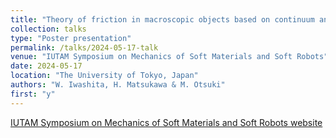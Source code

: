 ```yaml
---
title: "Theory of friction in macroscopic objects based on continuum analysis"
collection: talks
type: "Poster presentation"
permalink: /talks/2024-05-17-talk
venue: "IUTAM Symposium on Mechanics of Soft Materials and Soft Robots"
date: 2024-05-17
location: "The University of Tokyo, Japan"
authors: "W. Iwashita, H. Matsukawa & M. Otsuki"
first: "y"
---
```


<a href="https://sites.google.com/view/iutam-msmsr/home?authuser=0" target="_blank" rel="noopener noreferrer">IUTAM Symposium on Mechanics of Soft Materials and Soft Robots website</a>
